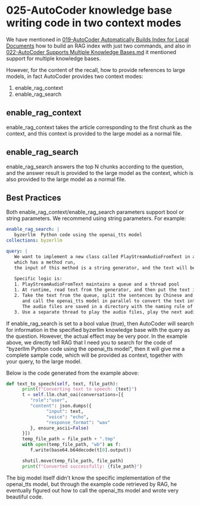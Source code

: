 # 025-AutoCoder knowledge base writing code in two context modes

We have mentioned in [019-AutoCoder Automatically Builds Index for Local Documents](./019-AutoCoder%E5%AF%B9%E6%9C%AC%E5%9C%B0%E6%96%87%E6%A1%A3%E8%87%AA%E5%8A%A8%E6%9E%84%E5%BB%BA%E7%B4%A2%E5%BC%95.md)
how to build an RAG index with just two commands, and also in [022-AutoCoder Supports Multiple Knowledge Bases.md](./022-AutoCoder%E5%A4%9A%E7%9F%A5%E8%AF%86%E5%BA%93%E6%94%AF%E6%8C%81.md)
it mentioned support for multiple knowledge bases.

However, for the content of the recall, how to provide references to large models, in fact AutoCoder provides two context modes:

1. enable_rag_context
2. enable_rag_search

## enable_rag_context

enable_rag_context takes the article corresponding to the first chunk as the context, and this context is provided to the large model as a normal file.

## enable_rag_search

enable_rag_search answers the top N chunks according to the question, and the answer result is provided to the large model as the context, which is also provided to the large model as a normal file.

## Best Practices

Both enable_rag_context/enable_rag_search parameters support bool or string parameters. We recommend using string parameters. For example:

```yml
enable_rag_search: | 
   byzerllm  Python code using the openai_tts model
collections: byzerllm

query: | 
   We want to implement a new class called PlayStreamAudioFromText in audio.py,
   which has a method run,
   the input of this method is a string generator, and the text will be converted into speech and played.
   
   Specific logic is:
   1. PlayStreamAudioFromText maintains a queue and a thread pool
   1. At runtime, read text from the generator, and then put the text into the queue
   2. Take the text from the queue, split the sentences by Chinese and English periods or line breaks,
      and call the openai_tts model in parallel to convert the text into speech, save it in the /tmp/wavs directory.
      The audio files are saved in a directory with the naming rule of 001.wav, 002.wav, 003.wav...
   3. Use a separate thread to play the audio files, play the next audio file after playing one audio file, until all the audio files are played.
```

If enable_rag_search is set to a bool value (true), then AutoCoder will search for information in the specified byzerllm knowledge base with the query as the question. However, the actual effect may be very poor.
In the example above, we directly tell RAG that I need you to search for the code of "byzerllm Python code using the openai_tts model", then it will give me a complete sample code, which will be provided as context, together with your query, to the large model.

Below is the code generated from the example above:

```python
def text_to_speech(self, text, file_path):
      print(f"Converting text to speech: {text}")
      t = self.llm.chat_oai(conversations=[{
         "role":"user",
         "content": json.dumps({
               "input": text,
               "voice": "echo",
               "response_format": "wav"
         }, ensure_ascii=False)
      }])
      temp_file_path = file_path + ".tmp"
      with open(temp_file_path, "wb") as f:
         f.write(base64.b64decode(t[0].output))     

      shutil.move(temp_file_path, file_path)
      print(f"Converted successfully: {file_path}")
```

The big model itself didn't know the specific implementation of the openai_tts model, but through the example code retrieved by RAG, he eventually figured out how to call the openai_tts model and wrote very beautiful code.